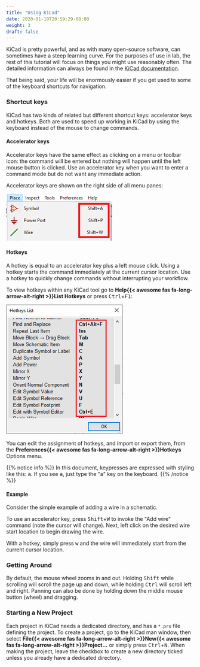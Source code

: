 ```yaml
---
title: "Using KiCad"
date: 2020-01-10T20:59:29-08:00
weight: 3
draft: false
---
```


KiCad is pretty powerful, and as with many open-source software, can sometimes have a steep learning curve.
For the purposes of use in lab, the rest of this tutorial will focus on things you might use reasonably often.
The detailed information can always be found in the [KiCad documentation](docs.kicad-pcb.org).

That being said, your life will be enormously easier if you get used to some of the keyboard shortcuts for navigation.

### Shortcut keys
KiCad has two kinds of related but different shortcut keys: accelerator keys and hotkeys. Both are used to speed up working in KiCad by using the keyboard instead of the mouse to change commands.

#### Accelerator keys
Accelerator keys have the same effect as clicking on a menu or toolbar icon: the command will be entered but nothing will happen until the left mouse button is clicked. Use an accelerator key when you want to enter a command mode but do not want any immediate action.

Accelerator keys are shown on the right side of all menu panes:

![Accelerator keys](accelerator_keys.png)

#### Hotkeys
A hotkey is equal to an accelerator key plus a left mouse click. Using a hotkey starts the command immediately at the current cursor location. Use a hotkey to quickly change commands without interrupting your workflow.

To view hotkeys within any KiCad tool go to **Help{{< awesome fas fa-long-arrow-alt-right >}}List Hotkeys** or press <kbd>Ctrl</kbd>+<kbd>F1</kbd>:

![Hotkeys List](hotkeys.png)

You can edit the assignment of hotkeys, and import or export them, from the **Preferences{{< awesome fas fa-long-arrow-alt-right >}}Hotkeys** Options menu.

{{% notice info %}}
In this document, keypresses are expressed with styling like this: <kbd>a</kbd>. If you see <kbd>a</kbd>, just type the "a" key on the keyboard.
{{% /notice %}}

#### Example
Consider the simple example of adding a wire in a schematic.

To use an accelerator key, press <kbd>Shift</kbd>+<kbd>W</kbd> to invoke the "Add wire" command (note the cursor will change). Next, left click on the desired wire start location to begin drawing the wire.

With a hotkey, simply press <kbd>w</kbd> and the wire will immediately start from the current cursor location.

### Getting Around 
By default, the mouse wheel zooms in and out.
Holding <kbd>Shift</kbd> while scrolling will scroll the page up and down, while holding <kbd>Ctrl</kbd> will scroll left and right.
Panning can also be done by holding down the middle mouse button (wheel) and dragging.

### Starting a New Project
Each project in KiCad needs a dedicated directory, and has a `*.pro` file defining the project.
To create a project, go to the KiCad man window, then select **File{{< awesome fas fa-long-arrow-alt-right >}}New{{< awesome fas fa-long-arrow-alt-right >}}Project...** or simply press <kbd>Ctrl</kbd>+<kbd>N</kbd>.
When making the project, leave the checkbox to create a new directory ticked unless you already have a dedicated directory.
